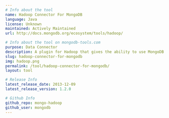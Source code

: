```yaml
---
# Info about the tool
name: Hadoop Connector For MongoDB
language: Java
license: Unknown
maintained: Actively Maintained
url: http://docs.mongodb.org/ecosystem/tools/hadoop/

# Info about the tool on mongodb-tools.com
purpose: Data Connector
description: A plugin for Hadoop that gives the ability to use MongoDB as an input source and/or an output source.
slug: hadoop-connector-for-mongodb
img: hadoop.png
permalink: /tool/hadoop-connector-for-mongodb/
layout: tool

# Release Info
latest_release_date: 2013-12-09
latest_release_version: 1.2.0

# Github Info
github_repo: mongo-hadoop
github_user: mongodb
---
```


